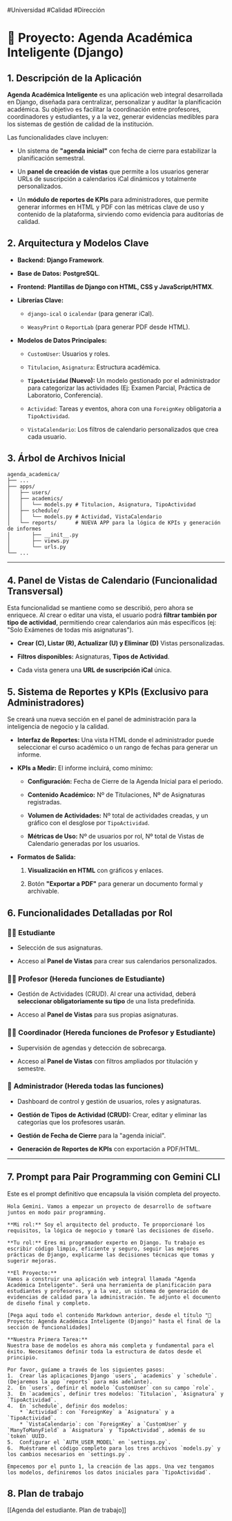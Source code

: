 #Universidad #Calidad #Dirección 

# 📝 Proyecto: Agenda Académica Inteligente (Django)

## 1. Descripción de la Aplicación

**Agenda Académica Inteligente** es una aplicación web integral desarrollada en Django, diseñada para centralizar, personalizar y auditar la planificación académica. Su objetivo es facilitar la coordinación entre profesores, coordinadores y estudiantes, y a la vez, generar evidencias medibles para los sistemas de gestión de calidad de la institución.

Las funcionalidades clave incluyen:

- Un sistema de **"agenda inicial"** con fecha de cierre para estabilizar la planificación semestral.
    
- Un **panel de creación de vistas** que permite a los usuarios generar URLs de suscripción a calendarios iCal dinámicos y totalmente personalizados.
    
- Un **módulo de reportes de KPIs** para administradores, que permite generar informes en HTML y PDF con las métricas clave de uso y contenido de la plataforma, sirviendo como evidencia para auditorías de calidad.
    

## 2. Arquitectura y Modelos Clave

- **Backend:** **Django Framework**.
    
- **Base de Datos:** **PostgreSQL**.
    
- **Frontend:** **Plantillas de Django con HTML, CSS y JavaScript/HTMX**.
    
- **Librerías Clave:**
    
    - `django-ical` o `icalendar` (para generar iCal).
        
    - `WeasyPrint` o `ReportLab` (para generar PDF desde HTML).
        
- **Modelos de Datos Principales:**
    
    - `CustomUser`: Usuarios y roles.
        
    - `Titulacion`, `Asignatura`: Estructura académica.
        
    - **`TipoActividad` (Nuevo):** Un modelo gestionado por el administrador para categorizar las actividades (Ej: Examen Parcial, Práctica de Laboratorio, Conferencia).
        
    - `Actividad`: Tareas y eventos, ahora con una `ForeignKey` obligatoria a `TipoActividad`.
        
    - `VistaCalendario`: Los filtros de calendario personalizados que crea cada usuario.
        

## 3. Árbol de Archivos Inicial

```
agenda_academica/
├── ...
├── apps/
│   ├── users/
│   ├── academics/
│   │   └── models.py # Titulacion, Asignatura, TipoActividad
│   ├── schedule/
│   │   └── models.py # Actividad, VistaCalendario
│   └── reports/      # NUEVA APP para la lógica de KPIs y generación de informes
│       ├── __init__.py
│       ├── views.py
│       └── urls.py
└── ...
```

---

## 4. Panel de Vistas de Calendario (Funcionalidad Transversal)

Esta funcionalidad se mantiene como se describió, pero ahora se enriquece. Al crear o editar una vista, el usuario podrá **filtrar también por tipo de actividad**, permitiendo crear calendarios aún más específicos (ej: "Solo Exámenes de todas mis asignaturas").

- **Crear (C), Listar (R), Actualizar (U) y Eliminar (D)** Vistas personalizadas.
    
- **Filtros disponibles:** Asignaturas, **Tipos de Actividad**.
    
- Cada vista genera una **URL de suscripción iCal** única.
    

## 5. Sistema de Reportes y KPIs (Exclusivo para Administradores)

Se creará una nueva sección en el panel de administración para la inteligencia de negocio y la calidad.

- **Interfaz de Reportes:** Una vista HTML donde el administrador puede seleccionar el curso académico o un rango de fechas para generar un informe.
    
- **KPIs a Medir:** El informe incluirá, como mínimo:
    
    - **Configuración:** Fecha de Cierre de la Agenda Inicial para el periodo.
        
    - **Contenido Académico:** Nº de Titulaciones, Nº de Asignaturas registradas.
        
    - **Volumen de Actividades:** Nº total de actividades creadas, y un gráfico con el desglose por `TipoActividad`.
        
    - **Métricas de Uso:** Nº de usuarios por rol, Nº total de Vistas de Calendario generadas por los usuarios.
        
- **Formatos de Salida:**
    
    1. **Visualización en HTML** con gráficos y enlaces.
        
    2. Botón **"Exportar a PDF"** para generar un documento formal y archivable.
        

## 6. Funcionalidades Detalladas por Rol

### 👨‍🎓 **Estudiante**

- Selección de sus asignaturas.
    
- Acceso al **Panel de Vistas** para crear sus calendarios personalizados.
    

### 👨‍🏫 **Profesor** (Hereda funciones de Estudiante)

- Gestión de Actividades (CRUD). Al crear una actividad, deberá **seleccionar obligatoriamente su tipo** de una lista predefinida.
    
- Acceso al **Panel de Vistas** para sus propias asignaturas.
    

### 🧑‍💼 **Coordinador** (Hereda funciones de Profesor y Estudiante)

- Supervisión de agendas y detección de sobrecarga.
    
- Acceso al **Panel de Vistas** con filtros ampliados por titulación y semestre.
    

### 👷 **Administrador** (Hereda todas las funciones)

- Dashboard de control y gestión de usuarios, roles y asignaturas.
    
- **Gestión de Tipos de Actividad (CRUD):** Crear, editar y eliminar las categorías que los profesores usarán.
    
- **Gestión de Fecha de Cierre** para la "agenda inicial".
    
- **Generación de Reportes de KPIs** con exportación a PDF/HTML.
    

---

## 7. Prompt para Pair Programming con Gemini CLI

Este es el prompt definitivo que encapsula la visión completa del proyecto.

```
Hola Gemini. Vamos a empezar un proyecto de desarrollo de software juntos en modo pair programming.

**Mi rol:** Soy el arquitecto del producto. Te proporcionaré los requisitos, la lógica de negocio y tomaré las decisiones de diseño.

**Tu rol:** Eres mi programador experto en Django. Tu trabajo es escribir código limpio, eficiente y seguro, seguir las mejores prácticas de Django, explicarme las decisiones técnicas que tomas y sugerir mejoras.

**El Proyecto:**
Vamos a construir una aplicación web integral llamada "Agenda Académica Inteligente". Será una herramienta de planificación para estudiantes y profesores, y a la vez, un sistema de generación de evidencias de calidad para la administración. Te adjunto el documento de diseño final y completo.

[Pega aquí todo el contenido Markdown anterior, desde el título "📝 Proyecto: Agenda Académica Inteligente (Django)" hasta el final de la sección de funcionalidades]

**Nuestra Primera Tarea:**
Nuestra base de modelos es ahora más completa y fundamental para el éxito. Necesitamos definir toda la estructura de datos desde el principio.

Por favor, guíame a través de los siguientes pasos:
1.  Crear las aplicaciones Django `users`, `academics` y `schedule`. (Dejaremos la app `reports` para más adelante).
2.  En `users`, definir el modelo `CustomUser` con su campo `role`.
3.  En `academics`, definir tres modelos: `Titulacion`, `Asignatura` y `TipoActividad`.
4.  En `schedule`, definir dos modelos:
    * `Actividad`: con `ForeignKey` a `Asignatura` y a `TipoActividad`.
    * `VistaCalendario`: con `ForeignKey` a `CustomUser` y `ManyToManyField` a `Asignatura` y `TipoActividad`, además de su `token` UUID.
5.  Configurar el `AUTH_USER_MODEL` en `settings.py`.
6.  Muéstrame el código completo para los tres archivos `models.py` y los cambios necesarios en `settings.py`.

Empecemos por el punto 1, la creación de las apps. Una vez tengamos los modelos, definiremos los datos iniciales para `TipoActividad`.
```

## 8. Plan de trabajo
[[Agenda del estudiante. Plan de trabajo]]
